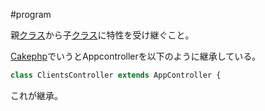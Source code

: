 #program 

親[クラス](クラス.md)から子[クラス](クラス.md)に特性を受け継ぐこと。

[Cakephp](Cakephp.md)でいうとAppcontrollerを以下のように継承している。
```php
class ClientsController extends AppController {
```
これが継承。
